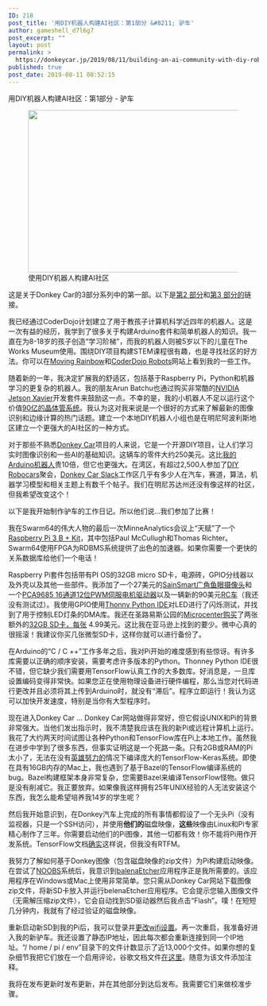 ```yaml
---
ID: 218
post_title: '用DIY机器人构建AI社区：第1部分 &#8211; 驴车'
author: gameshell_d7l6g7
post_excerpt: ""
layout: post
permalink: >
  https://donkeycar.jp/2019/08/11/building-an-ai-community-with-diy-robotics-part-1-the-donkey-car/
published: true
post_date: 2019-08-11 08:52:15
---
```

<p id="8274" class="jr js be bq jt b ju jv jw jx jy jz ka kb kc kd ke" data-selectable-paragraph=""><span class="">用DIY机器人构建AI社区：第1部分 - 驴车</span></p>

<figure class="kf kg kh ki kj ev v w paragraph-image">
<div class="v w kk">
<div class="kn l ef ko">
<div class="kp l"><img class="lc ld gi n o gh x ge" src="https://miro.medium.com/max/700/1*Sg5cuLqFufM0IX4nZd9bMA.png" width="700" height="327" /></div>
</div>
</div>
<figcaption class="bu et ks kt hs dr v w ku kv bp es" data-selectable-paragraph="">使用DIY机器人构建AI社区</figcaption></figure>
<p id="41ba" class="jr js be bq jt b ju jv jw jx jy jz ka kb kc kd ke" data-selectable-paragraph="">这是关于Donkey Car的3部分系列中的第一部。以下是<a class="bx dh kw kx ky kz" href="https://medium.com/@dmccreary/the-donkey-car-part-2-build-calibrate-and-generate-training-data-54265797e8c9">第2 </a><a class="bx dh kw kx ky kz" href="https://medium.com/@dmccreary/donkey-car-part-3-yes-you-can-learn-autonomous-driving-for-under-250-406f56fa7466">部分</a>和<a class="bx dh kw kx ky kz" href="https://medium.com/@dmccreary/donkey-car-part-3-yes-you-can-learn-autonomous-driving-for-under-250-406f56fa7466">第3 </a><a class="bx dh kw kx ky kz" href="https://medium.com/@dmccreary/the-donkey-car-part-2-build-calibrate-and-generate-training-data-54265797e8c9">部分的</a>链接。</p>
<p id="f17c" class="jr js be bq jt b ju jv jw jx jy jz ka kb kc kd ke" data-selectable-paragraph="">我已经通过CoderDojo计划建立了用于教孩子计算机科学近四年的机器人。这是一次有益的经历，我学到了很多关于构建Arduino套件和简单机器人的知识。我一直在为8-18岁的孩子创造“学习阶梯”，而我的机器人则被5岁以下的儿童在The Works Museum使用。围绕DIY项目构建STEM课程很有趣，也是寻找社区的好方法。你可以在<a class="bx dh kw kx ky kz" href="https://github.com/dmccreary/moving-rainbow">Moving Rainbow</a>和<a class="bx dh kw kx ky kz" href="https://github.com/dmccreary/coderdojo-robots">CoderDojo Robots</a>网站上看到我的一些工作。</p>
<p id="74c1" class="jr js be bq jt b ju jv jw jx jy jz ka kb kc kd ke" data-selectable-paragraph="">随着新的一年，我决定扩展我的舒适区，包括基于Raspberry Pi，Python和机器学习的更复杂的机器人。我的朋友Arun Batchu也通过购买非常酷的<a class="bx dh kw kx ky kz" href="https://developer.nvidia.com/embedded/buy/jetson-agx-xavier-devkit">NVIDIA Jetson Xavier</a>开发套件来鼓励这一点。不幸的是，我的小机器人不足以运行这个价值<a class="bx dh kw kx ky kz" href="https://en.wikichip.org/wiki/nvidia/tegra/xavier">90亿的晶体管系统</a>。我认为这对我来说是一个很好的方式来了解最新的图像识别和边缘计算的热门话题。建立一个本地DIY机器人小组也是在明尼阿波利斯地区建立一个更强大的AI社区的一种方式。</p>
<p id="201f" class="jr js be bq jt b ju jv jw jx jy jz ka kb kc kd ke" data-selectable-paragraph="">对于那些不熟悉<a class="bx dh kw kx ky kz" href="http://www.donkeycar.com/">Donkey Car</a>项目的人来说，它是一个开源DIY项目，让人们学习实时图像识别和一些AI的基础知识。这辆车的零件大约250美元。这比<a class="bx dh kw kx ky kz" href="https://www.instructables.com/id/Collision-Avoidance-Robot-for-Teaching-Programming/">我的Arduino机器人</a>贵10倍，但它也更强大。在湾区，有超过2,500人参加了<a class="bx dh kw kx ky kz" href="https://www.meetup.com/DIYRobocars/">DIY Robocars</a>聚会，<a class="bx dh kw kx ky kz" href="https://donkeycar.slack.com/">Donkey Car Slack</a>工作区几乎有多少人在汽车，赛道，算法，机器学习模型和相关主题上有数千个帖子。我们在明尼苏达州还没有像这样的社区，但我希望改变这个！</p>
<p id="79b8" class="jr js be bq jt b ju jv jw jx jy jz ka kb kc kd ke" data-selectable-paragraph="">以下是我开始制作驴车的工作日记。所以他们说...我们参加了比赛！</p>
<p id="4fbf" class="jr js be bq jt b ju jv jw jx jy jz ka kb kc kd ke" data-selectable-paragraph="">我在Swarm64的伟大人物的最后一次MinneAnalytics会议上“天赋”了一个<a class="bx dh kw kx ky kz" href="https://www.amazon.com/Vilros-Raspberry-Ultimate-Project-Kit/dp/B06X3VBRH9">Raspberry Pi 3 B + Kit</a>，其中包括Paul McCullugh和Thomas Richter。Swarm64使用FPGA为RDBMS系统提供了出色的加速器。如果你需要一个更快的关系数据库给他们一个电话！</p>
<p id="18e0" class="jr js be bq jt b ju jv jw jx jy jz ka kb kc kd ke" data-selectable-paragraph="">Raspberry Pi套件包括带有PI OS的32GB micro SD卡，电源砖，GPIO分线器以及外壳以及其他一些部件。我添加了一个27美元的<a class="bx dh kw kx ky kz" href="https://www.amazon.com/gp/product/B00N1YJKFS/ref=oh_aui_detailpage_o04_s00">SainSmart广角鱼眼摄像头</a>和一个<a class="bx dh kw kx ky kz" href="https://www.amazon.com/gp/product/B07BRS249H/ref=oh_aui_detailpage_o00_s00">PCA9685 16通道12位PWM伺服电机驱动器</a>以及一辆新的90美元<a class="bx dh kw kx ky kz" href="https://www.amazon.com/gp/product/9269803767/ref=oh_aui_detailpage_o05_s00">RC车</a>（我还没有测试过）。我使用GPIO使用<a class="bx dh kw kx ky kz" href="https://thonny.org/">Thonny Python IDE</a>对LED进行了闪烁测试，并找到了用于控制LED灯条的DMA库。我还在圣路易斯公园的<a class="bx dh kw kx ky kz" href="https://www.microcenter.com/search/search_results.aspx?Ntt=32GB">Microcenter购买</a>了两张额外的<a class="bx dh kw kx ky kz" href="https://www.microcenter.com/search/search_results.aspx?Ntt=32GB">32GB SD卡，每张</a> 4.99美元。这比我在亚马逊上找到的要少。微中心真的很摇滚！我建议你买几张微型SD卡，这样你就可以进行备份了。</p>
<p id="6d67" class="jr js be bq jt b ju jv jw jx jy jz ka kb kc kd ke" data-selectable-paragraph="">在Arduino的“C / C ++”工作多年之后，我对Pi开始的难度感到有些惊讶。有许多库需要以正确的顺序安装，需要考虑许多版本的Python。Thonney Python IDE很不错，但它缺少我们需要用TensorFlow认真工作的大多数库。好消息是，一旦库设置编码变得非常快。如果您正在使用物理设备进行硬件编程，那么当您对代码进行更改并且必须将其上传到Arduino时，就没有“滞后”。程序立即运行！我认为这可以加快开发速度，特别是当你有大型程序时。</p>
<p id="e5b8" class="jr js be bq jt b ju jv jw jx jy jz ka kb kc kd ke" data-selectable-paragraph="">现在进入Donkey Car ... Donkey Car网站做得非常好，但它假设UNIX和Pi的背景非常强大。当他们发出指示时，我不清楚我应该在我的新Pi或远程计算机上运行。我花了大约两天时间试图让各种Python和TensorFlow库在Pi上本地工作。虽然我在进步中学到了很多东西，但事实证明这是一个死路一条。只有2GB或RAM的Pi太小了，无法在没有<a class="bx dh kw kx ky kz" href="https://www.youtube.com/watch?v=WqCnW_2XDw8">英雄努力的</a>情况下编译庞大的TensorFlow-Keras系统。即使在具有16GB内存的Mac上，我也遇到了基于Bazel的TensorFlow编译系统的bug。Bazel构建框架本身非常复杂，您需要Bazel来编译TensorFlow怪物。做只是没有削减它。我正要放弃。如果像我这样拥有25年UNIX经验的人无法安装这个东西，我怎么能希望培养我14岁的学生呢？</p>
<p id="71d9" class="jr js be bq jt b ju jv jw jx jy jz ka kb kc kd ke" data-selectable-paragraph="">然后我开始意识到，在Donkey汽车上完成的所有事情都假设了一个无头Pi（没有监视器，只是一个SSH访问），并使用<strong class="jt la">他们的</strong>磁盘映像，<strong class="jt la">这些</strong>映像由Linux和Pi专家精心制作了三年。你需要启动他们的Pi图像，其他一切都有效！你不能将Pi用作开发系统。TensorFlow文档<a class="bx dh kw kx ky kz" href="https://www.tensorflow.org/install/source_rpi">确实</a>这样说，但我没有RTFM。</p>
<p id="1e9c" class="jr js be bq jt b ju jv jw jx jy jz ka kb kc kd ke" data-selectable-paragraph="">我努力了解如何基于Donkey图像（包含磁盘映像的zip文件）为Pi构建启动映像。在尝试了<a class="bx dh kw kx ky kz" href="https://www.raspberrypi.org/downloads/noobs/">NOOBS</a>系统后，我意识到<a class="bx dh kw kx ky kz" href="https://www.balena.io/etcher/">balenaEtcher</a>应用程序正是我所需要的。该应用程序在Windows或Mac上使用非常简单。您只需从Donkey Car网站下载图像zip文件，将新SD卡放入并运行belenaEtcher应用程序。它会提示您输入图像文件（无需解压缩zip文件），它会自动找到SD驱动器然后我点击“Flash”。噗！在短短几分钟内，我就有了经过验证的磁盘映像。</p>
<p id="482f" class="jr js be bq jt b ju jv jw jx jy jz ka kb kc kd ke" data-selectable-paragraph="">重新启动新SD到我的Pi后，我可以登录并<a class="bx dh kw kx ky kz" href="https://raspberrypi.stackexchange.com/questions/10251/prepare-sd-card-for-wifi-on-headless-pi">更改wifi设置</a>。再一次重启，我准备好进入我的新驴车。我还设置了静态IP地址，因此每次都会重新连接到同一个IP地址。“/ home / pi / env”目录下的文件计数显示了近13,000个文件。如果你想的复杂细节我把它们放在一个启用评论，谷歌文档文件<a class="bx dh kw kx ky kz" href="https://docs.google.com/document/d/1frav_WKMkIIGItv0rpVhdMlbRlm7CAbFflhwHrKmzBU/edit?usp=sharing">在这里</a>。随意为该文件添加注释。</p>
<p id="06e4" class="jr js be bq jt b ju jv jw jx jy jz ka kb kc kd ke" data-selectable-paragraph="">我将在发布更新时发布更新，并在其他部分到达后发布。我需要它们来做校准步骤。</p>